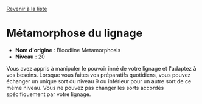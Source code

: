 [Revenir à la liste](list.md)

# Métamorphose du lignage

 * **Nom d'origine** : Bloodline Metamorphosis
 * **Niveau** : 20


<p><span id="ctl00_MainContent_DetailedOutput">Vous avez appris à manipuler le pouvoir inné de votre lignage et l'adaptez à vos besoins. Lorsque vous faites vos préparatifs quotidiens, vous pouvez échanger un unique sort du niveau 9 ou inférieur pour un autre sort de ce même niveau. Vous ne pouvez pas changer les sorts accordés spécifiquement par votre lignage.&nbsp;</span></p>